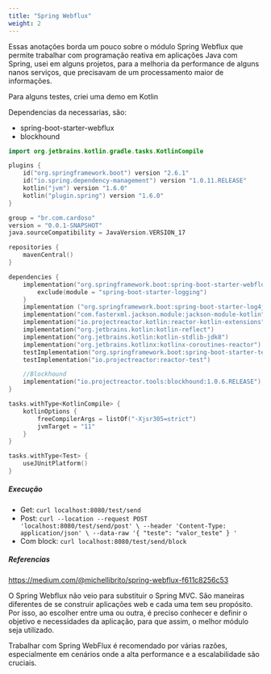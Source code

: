 ```yaml
---
title: "Spring Webflux"
weight: 2
---
```



Essas anotações borda um pouco sobre o módulo Spring Webflux que permite trabalhar com programação reativa em aplicações Java com Spring, usei em alguns projetos, para a melhoria da performance de alguns nanos serviços, que precisavam de um processamento maior de informações.

Para alguns testes, criei uma demo em Kotlin

Dependencias da necessarias, são:

- spring-boot-starter-webflux
- blockhound

```.gradle.kts
import org.jetbrains.kotlin.gradle.tasks.KotlinCompile

plugins {
    id("org.springframework.boot") version "2.6.1"
    id("io.spring.dependency-management") version "1.0.11.RELEASE"
    kotlin("jvm") version "1.6.0"
    kotlin("plugin.spring") version "1.6.0"
}

group = "br.com.cardoso"
version = "0.0.1-SNAPSHOT"
java.sourceCompatibility = JavaVersion.VERSION_17

repositories {
    mavenCentral()
}

dependencies {
    implementation("org.springframework.boot:spring-boot-starter-webflux"){
        exclude(module = "spring-boot-starter-logging")
    }
    implementation ("org.springframework.boot:spring-boot-starter-log4j2")
    implementation("com.fasterxml.jackson.module:jackson-module-kotlin")
    implementation("io.projectreactor.kotlin:reactor-kotlin-extensions")
    implementation("org.jetbrains.kotlin:kotlin-reflect")
    implementation("org.jetbrains.kotlin:kotlin-stdlib-jdk8")
    implementation("org.jetbrains.kotlinx:kotlinx-coroutines-reactor")
    testImplementation("org.springframework.boot:spring-boot-starter-test")
    testImplementation("io.projectreactor:reactor-test")

    //Blockhound
    implementation("io.projectreactor.tools:blockhound:1.0.6.RELEASE")
}

tasks.withType<KotlinCompile> {
    kotlinOptions {
        freeCompilerArgs = listOf("-Xjsr305=strict")
        jvmTarget = "11"
    }
}

tasks.withType<Test> {
    useJUnitPlatform()
}
```

##### Execução

- Get: `curl localhost:8080/test/send`
- Post: `curl --location --request POST 'localhost:8080/test/send/post' \
        --header 'Content-Type: application/json' \
        --data-raw '{
          "teste": "valor_teste"
        }
        '`
- Com block: `curl localhost:8080/test/send/block`


##### Referencias
https://medium.com/@michellibrito/spring-webflux-f611c8256c53

O Spring Webflux não veio para substituir o Spring MVC. São maneiras diferentes de se construir aplicações web e cada uma tem seu propósito. Por isso, ao escolher entre uma ou outra, é preciso conhecer e definir o objetivo e necessidades da aplicação, para que assim, o melhor módulo seja utilizado.

Trabalhar com Spring WebFlux é recomendado por várias razões, especialmente em cenários onde a alta performance e a escalabilidade são cruciais.
